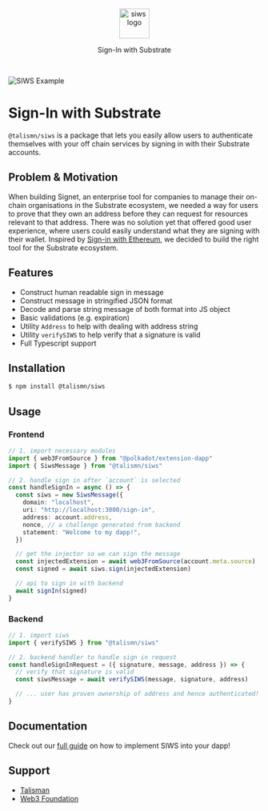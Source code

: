 <br/>

<p align="center">
  <a href="https://siws.xyz">
      <picture>
        <source media="(prefers-color-scheme: dark)" srcset="https://github.com/TalismanSociety/siws/blob/main/assets/Logo.svg?raw=true">
        <img alt="siws logo" src="https://github.com/TalismanSociety/siws/blob/main/assets/Logo.svg?raw=true" width="auto" height="60">
      </picture>
</a>
</p>
<p align="center">
  Sign-In with Substrate
<p>

<br>

![SIWS Example](https://github.com/TalismanSociety/siws/blob/main/assets/siws-example.png?raw=true "SIWS Example")

# Sign-In with Substrate

`@talismn/siws` is a package that lets you easily allow users to authenticate themselves with your off chain services by signing in with their Substrate accounts.

## Problem & Motivation

When building Signet, an enterprise tool for companies to manage their on-chain organisations in the Substrate ecosystem, we needed a way for users to prove that they own an address before they can request for resources relevant to that address. There was no solution yet that offered good user experience, where users could easily understand what they are signing with their wallet. Inspired by [Sign-in with Ethereum](https://github.com/spruceid/siwe), we decided to build the right tool for the Substrate ecosystem.

## Features

- Construct human readable sign in message
- Construct message in stringified JSON format
- Decode and parse string message of both format into JS object
- Basic validations (e.g. expiration)
- Utility `Address` to help with dealing with address string
- Utility `verifySIWS` to help verify that a signature is valid
- Full Typescript support

## Installation

```bash
$ npm install @talismn/siws
```

## Usage

### Frontend

```typescript
// 1. import necessary modules
import { web3FromSource } from "@polkadot/extension-dapp"
import { SiwsMessage } from "@talismn/siws"

// 2. handle sign in after `account` is selected
const handleSignIn = async () => {
  const siws = new SiwsMessage({
    domain: "localhost",
    uri: "http://localhost:3000/sign-in",
    address: account.address,
    nonce, // a challenge generated from backend
    statement: "Welcome to my dapp!",
  })

  // get the injector so we can sign the message
  const injectedExtension = await web3FromSource(account.meta.source)
  const signed = await siws.sign(injectedExtension)

  // api to sign in with backend
  await signIn(signed)
}
```

### Backend

```typescript
// 1. import siws
import { verifySIWS } from "@talismn/siws"

// 2. backend handler to handle sign in request
const handleSignInRequest = ({ signature, message, address }) => {
  // verify that signature is valid
  const siwsMessage = await verifySIWS(message, signature, address)

  // ... user has proven ownership of address and hence authenticated!
}
```

## Documentation

Check out our [full guide](https://docs.siws.xyz/) on how to implement SIWS into your dapp!

## Support

- [Talisman](https://talisman.xyz)
- [Web3 Foundation](https://grants.web3.foundation/)
